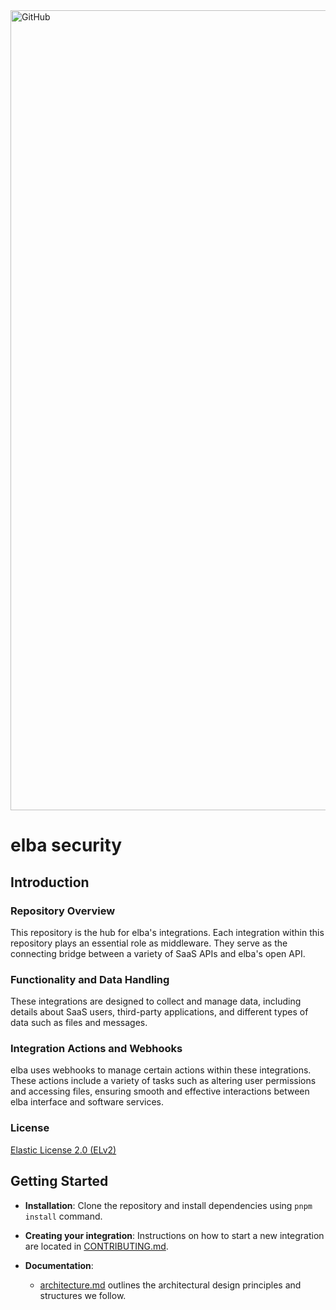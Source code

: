 <img width="1280" alt="GitHub" src="https://github.com/user-attachments/assets/d2695260-ae07-4fa2-9bbe-a98f85ad3cfe" />

# elba security

## Introduction

### Repository Overview

This repository is the hub for elba's integrations. Each integration within this repository plays an essential role as middleware. They serve as the connecting bridge between a variety of SaaS APIs and elba's open API.

### Functionality and Data Handling

These integrations are designed to collect and manage data, including details about SaaS users, third-party applications, and different types of data such as files and messages.

### Integration Actions and Webhooks

elba uses webhooks to manage certain actions within these integrations. These actions include a variety of tasks such as altering user permissions and accessing files, ensuring smooth and effective interactions between elba interface and software services.

### License

[Elastic License 2.0 (ELv2)](./LICENSE)

## Getting Started

- **Installation**: Clone the repository and install dependencies using `pnpm install` command.

- **Creating your integration**: Instructions on how to start a new integration are located in [CONTRIBUTING.md](https://github.com/elba-security/elba-security/blob/staging/CONTRIBUTING.MD).

- **Documentation**:
  - [architecture.md](https://github.com/elba-security/elba-security/blob/staging/docs/architecture.md) outlines the architectural design principles and structures we follow.
